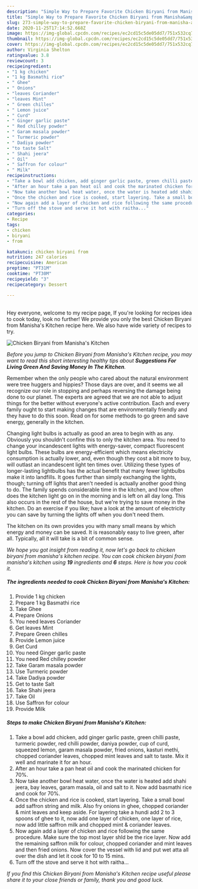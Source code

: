 ```yaml
---
description: "Simple Way to Prepare Favorite Chicken Biryani from Manisha&amp;#39;s Kitchen"
title: "Simple Way to Prepare Favorite Chicken Biryani from Manisha&amp;#39;s Kitchen"
slug: 273-simple-way-to-prepare-favorite-chicken-biryani-from-manisha-and-39-s-kitchen
date: 2020-11-25T17:14:52.668Z
image: https://img-global.cpcdn.com/recipes/ec2cd15c5de05dd7/751x532cq70/chicken-biryani-from-manishas-kitchen-recipe-main-photo.jpg
thumbnail: https://img-global.cpcdn.com/recipes/ec2cd15c5de05dd7/751x532cq70/chicken-biryani-from-manishas-kitchen-recipe-main-photo.jpg
cover: https://img-global.cpcdn.com/recipes/ec2cd15c5de05dd7/751x532cq70/chicken-biryani-from-manishas-kitchen-recipe-main-photo.jpg
author: Virginia Shelton
ratingvalue: 3.8
reviewcount: 3
recipeingredient:
- "1 kg chicken"
- "1 kg Basmathi rice"
- " Ghee"
- " Onions"
- "leaves Coriander"
- "leaves Mint"
- " Green chilles"
- " Lemon juice"
- " Curd"
- " Ginger garlic paste"
- " Red chilley powder"
- " Garam masala powder"
- " Turmeric powder"
- " Dadiya powder"
- "to taste Salt"
- " Shahi jeera"
- " Oil"
- " Saffron for colour"
- " Milk"
recipeinstructions:
- "Take a bowl add chicken, add ginger garlic paste, green chilli paste, turmeric powder, red chilli powder, daniya powder, cup of curd, squeezed lemon, garam masala powder, fried onions, kasturi methi, chopped coriander leaves, chopped mint leaves and salt to taste. Mix it well and marinate it for an hour."
- "After an hour take a pan heat oil and cook the marinated chicken for 70%."
- "Now take another bowl heat water, once the water is heated add shahi jeera, bay leaves, garam masala, oil and salt to it. Now add basmathi rice and cook for 70%."
- "Once the chicken and rice is cooked, start layering. Take a small bowl add saffron string and milk. Also fry onions in ghee, chopped coriander &amp; mint leaves and keep aside. For layering take a hundi add 2 to 3 spoons of ghee to it, now add one layer of chicken, one layer of rice, now add little saffron milk and chopped mint &amp; coriander leaves."
- "Now again add a layer of chicken and rice following the same procedure. Make sure the top most layer shld be the rice layer. Now add the remaining saffron milk for colour, chopped coriander and mint leaves and then fried onions. Now cover the vessel with lid and put wet atta all over the dish and let it cook for 10 to 15 mins."
- "Turn off the stove and serve it hot with raitha..."
categories:
- Recipe
tags:
- chicken
- biryani
- from

katakunci: chicken biryani from 
nutrition: 247 calories
recipecuisine: American
preptime: "PT31M"
cooktime: "PT30M"
recipeyield: "3"
recipecategory: Dessert

---
```

<br>
Hey everyone, welcome to my recipe page, If you're looking for recipes idea to cook today, look no further! We provide you only the best Chicken Biryani from Manisha&#39;s Kitchen recipe here. We also have wide variety of recipes to try.
<br>


![Chicken Biryani from Manisha&#39;s Kitchen](https://img-global.cpcdn.com/recipes/ec2cd15c5de05dd7/751x532cq70/chicken-biryani-from-manishas-kitchen-recipe-main-photo.jpg)

<i>Before you jump to Chicken Biryani from Manisha&#39;s Kitchen recipe, you may want to read this short interesting healthy tips about 
<strong>Suggestions For Living Green And Saving Money In The Kitchen</strong>.</i>
</br>

Remember when the only people who cared about the natural environment were tree huggers and hippies? Those days are over, and it seems we all recognize our role in stopping and perhaps reversing the damage being done to our planet. The experts are agreed that we are not able to adjust things for the better without everyone's active contribution. Each and every family ought to start making changes that are environmentally friendly and they have to do this soon. Read on for some methods to go green and save energy, generally in the kitchen.

Changing light bulbs is actually as good an area to begin with as any. Obviously you shouldn't confine this to only the kitchen area. You need to change your incandescent lights with energy-saver, compact fluorescent light bulbs. These bulbs are energy-efficient which means electricity consumption is actually lower, and, even though they cost a bit more to buy, will outlast an incandescent light ten times over. Utilizing these types of longer-lasting lightbulbs has the actual benefit that many fewer lightbulbs make it into landfills. It goes further than simply exchanging the lights, though; turning off lights that aren't needed is actually another good thing to do. The family spends considerable time in the kitchen, and how often does the kitchen light go on in the morning and is left on all day long. This also occurs in the rest of the house, but we're trying to save money in the kitchen. Do an exercise if you like; have a look at the amount of electricity you can save by turning the lights off when you don't need them.

The kitchen on its own provides you with many small means by which energy and money can be saved. It is reasonably easy to live green, after all. Typically, all it will take is a bit of common sense.


<i>We hope you got insight from reading it, now let's go back to chicken biryani from manisha&#39;s kitchen recipe. You can cook chicken biryani from manisha&#39;s kitchen using <strong>19</strong> ingredients and <strong>6</strong> steps. Here is how you cook it.
</i>

##### The ingredients needed to cook Chicken Biryani from Manisha&#39;s Kitchen:

1. Provide 1 kg chicken
1. Prepare 1 kg Basmathi rice
1. Take  Ghee
1. Prepare  Onions
1. You need leaves Coriander
1. Get leaves Mint
1. Prepare  Green chilles
1. Provide  Lemon juice
1. Get  Curd
1. You need  Ginger garlic paste
1. You need  Red chilley powder
1. Take  Garam masala powder
1. Use  Turmeric powder
1. Take  Dadiya powder
1. Get to taste Salt
1. Take  Shahi jeera
1. Take  Oil
1. Use  Saffron for colour
1. Provide  Milk


##### Steps to make Chicken Biryani from Manisha&#39;s Kitchen:

1. Take a bowl add chicken, add ginger garlic paste, green chilli paste, turmeric powder, red chilli powder, daniya powder, cup of curd, squeezed lemon, garam masala powder, fried onions, kasturi methi, chopped coriander leaves, chopped mint leaves and salt to taste. Mix it well and marinate it for an hour.
1. After an hour take a pan heat oil and cook the marinated chicken for 70%.
1. Now take another bowl heat water, once the water is heated add shahi jeera, bay leaves, garam masala, oil and salt to it. Now add basmathi rice and cook for 70%.
1. Once the chicken and rice is cooked, start layering. Take a small bowl add saffron string and milk. Also fry onions in ghee, chopped coriander &amp; mint leaves and keep aside. For layering take a hundi add 2 to 3 spoons of ghee to it, now add one layer of chicken, one layer of rice, now add little saffron milk and chopped mint &amp; coriander leaves.
1. Now again add a layer of chicken and rice following the same procedure. Make sure the top most layer shld be the rice layer. Now add the remaining saffron milk for colour, chopped coriander and mint leaves and then fried onions. Now cover the vessel with lid and put wet atta all over the dish and let it cook for 10 to 15 mins.
1. Turn off the stove and serve it hot with raitha...


<i>If you find this Chicken Biryani from Manisha&#39;s Kitchen recipe useful please share it to your close friends or family, thank you and good luck.</i>
